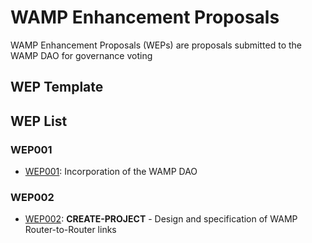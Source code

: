 # WAMP Enhancement Proposals

WAMP Enhancement Proposals (WEPs) are proposals submitted to the WAMP DAO
for governance voting

## WEP Template

## WEP List

### WEP001

* [WEP001](wep001): Incorporation of the WAMP DAO

### WEP002

* [WEP002](wep002): **CREATE-PROJECT** - Design and specification of WAMP Router-to-Router links
